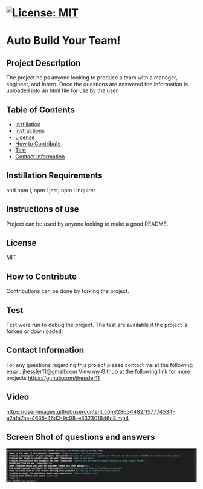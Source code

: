 

# [![License: MIT](https://img.shields.io/badge/License-MIT-yellow.svg)](https://opensource.org/licenses/MIT)
  
  # Auto Build Your Team!

  ## Project Description 
  The project helps anyone looking to produce a team with a manager, engineer, and intern. Once the questions are answered the information is uploaded into an html file for use by the user. 

  ## Table of Contents
  - [Instillation](#Instillation-Requirements)
  - [Instructions](#Instructions-of-use)
  - [License](#License)
  - [How to Contribute](#How-to-Contribute) 
  - [Test](#Test) 
  - [Contact information](#Contact-information)
  
  ## Instillation Requirements
  and npm i, npm i jest, npm i inquirer

  ## Instructions of use
  Project can be used by anyone looking to make a good README.

  ## License
  MIT

  ## How to Contribute
  Contributions can be done by forking the project.

  ## Test 
  Test were run to debug the project. The test are available if the project is forked or downloaded. 

  ## Contact Information 
  For any questions regarding this project please contact me at the following email: jhessler11@gmail.com
  View my Github at the following link for more projects https://github.com/jhessler11
  
  ## Video
  
  https://user-images.githubusercontent.com/28634482/157774534-e2afa7aa-4635-46d2-9c08-e332301646d8.mp4

  ## Screen Shot of questions and answers
  ![Alt text](https://github.com/JHESSLER11/README-Generator-For-Professionals/blob/main/assets/images/questions%20and%20answers.png)
